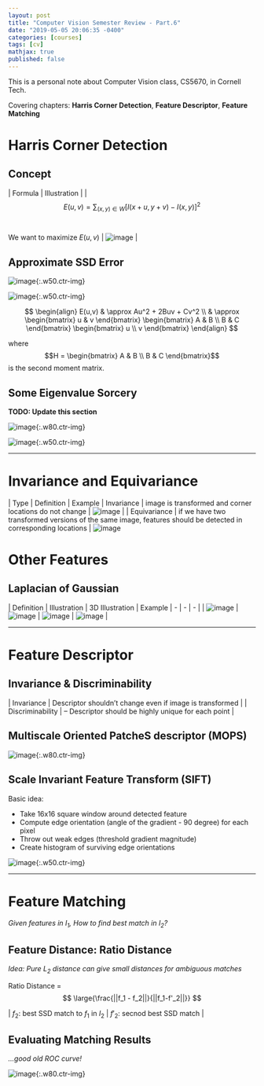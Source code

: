 ```yaml
---
layout: post
title: "Computer Vision Semester Review - Part.6"
date: "2019-05-05 20:06:35 -0400"
categories: [courses]
tags: [cv]
mathjax: true
published: false
---
```


This is a personal note about Computer Vision class, CS5670, in Cornell Tech.

Covering chapters: **Harris Corner Detection**, **Feature Descriptor**, **Feature Matching**

<!--more-->

# Harris Corner Detection

## Concept

| Formula | Illustration |
| $$ E(u,v) = \sum_{(x,y) \in W}{[I(x+u,y+v)-I(x,y)]^2} $$ <br><br> We want to maximize $E(u,v)$ | ![image](https://user-images.githubusercontent.com/13166286/57202825-e24d0300-6f77-11e9-8c80-a4bb17c1a223.png) |

## Approximate SSD Error

![image](https://user-images.githubusercontent.com/13166286/57205237-2a295580-6f8b-11e9-84ae-45f824a54489.png){:.w50.ctr-img}

![image](https://user-images.githubusercontent.com/13166286/57205248-3e6d5280-6f8b-11e9-879e-9539f1195e1d.png){:.w50.ctr-img}


$$ 
\begin{align}
E(u,v) & \approx Au^2 + 2Buv + Cv^2  \\
       & \approx \begin{bmatrix} u & v \end{bmatrix} \begin{bmatrix} A & B \\ B & C \end{bmatrix} \begin{bmatrix} u \\ v \end{bmatrix}
\end{align}
$$ 

where $$H = \begin{bmatrix} A & B \\ B & C \end{bmatrix}$$ is the second moment matrix. 

## Some Eigenvalue Sorcery

**TODO: Update this section**

![image](https://user-images.githubusercontent.com/13166286/57205664-19c6aa00-6f8e-11e9-8e01-70dca7ef3ac7.png){:.w80.ctr-img}

![image](https://user-images.githubusercontent.com/13166286/57205659-13d0c900-6f8e-11e9-9df3-e9ef0e08224b.png){:.w50.ctr-img}

--- 

# Invariance and Equivariance

| Type | Definition | Example
| Invariance | image is transformed and corner locations do not change | ![image](https://user-images.githubusercontent.com/13166286/57206607-0cf98480-6f95-11e9-9fd4-52c474377f27.png) | 
| Equivariance | if we have two transformed versions of the same image, features should be detected in corresponding locations | ![image](https://user-images.githubusercontent.com/13166286/57206613-20a4eb00-6f95-11e9-94c9-f3b36f89a70e.png)

# Other Features

## Laplacian of Gaussian 

| Definition | Illustration | 3D Illustration | Example
| - | - | - |
| ![image](https://user-images.githubusercontent.com/13166286/57206645-74173900-6f95-11e9-98d0-c0fee547f0b0.png) | ![image](https://user-images.githubusercontent.com/13166286/57206648-7c6f7400-6f95-11e9-9a18-f587b7c82620.png) | ![image](https://user-images.githubusercontent.com/13166286/57206664-a88af500-6f95-11e9-8797-9e82ffe362e9.png) |  ![image](https://user-images.githubusercontent.com/13166286/57206653-91e49e00-6f95-11e9-93b4-6c51af4a2cae.png) |

---

# Feature Descriptor

## Invariance & Discriminability

| Invariance | Descriptor shouldn’t change even if image is transformed |
| Discriminability | – Descriptor should be highly unique for each point |

## Multiscale Oriented PatcheS descriptor (MOPS)

![image](https://user-images.githubusercontent.com/13166286/57206792-7e860280-6f96-11e9-80dd-0d18c0bd266e.png){:.w80.ctr-img}


## Scale Invariant Feature Transform (SIFT)

Basic idea:
* Take 16x16 square window around detected feature
* Compute edge orientation (angle of the gradient - 90 degree) for each pixel
* Throw out weak edges (threshold gradient magnitude)
* Create histogram of surviving edge orientations

![image](https://user-images.githubusercontent.com/13166286/57206808-a37a7580-6f96-11e9-9832-c8fe1c127ba8.png){:.w50.ctr-img}

---

# Feature Matching

*Given features in $I_1$, How to find best match in $I_2$?*

## Feature Distance: Ratio Distance

*Idea: Pure $L_2$ distance can give small distances for ambiguous matches*

Ratio Distance = 
$$ \large{\frac{||f_1 - f_2||}{||f_1-f'_2||}} $$

| $f_2$: best SSD match to $f_1$ in $I_2$ | $f'_2$: secnod best SSD match | 

## Evaluating Matching Results

*...good old ROC curve!*

![image](https://user-images.githubusercontent.com/13166286/57206974-e2f59180-6f97-11e9-9eb7-61bb2365809f.png){:.w80.ctr-img}







